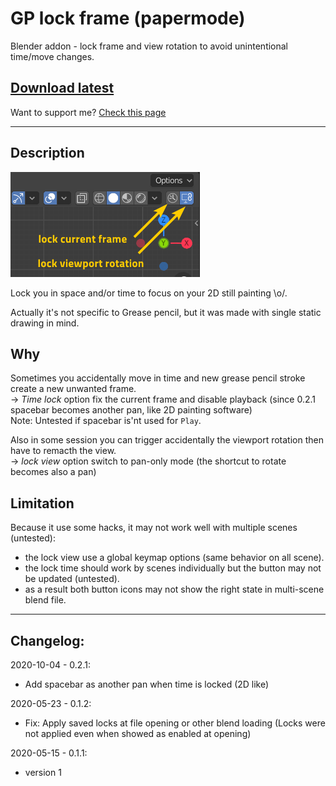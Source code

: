 # GP lock frame (papermode)
Blender addon - lock frame and view rotation to avoid unintentional time/move changes.

## [Download latest](https://github.com/Pullusb/GP_lock_frame/archive/master.zip)

Want to support me? [Check this page](http://www.samuelbernou.fr/donate)

---  

## Description

![lock frame](https://github.com/Pullusb/images_repo/raw/master/PAPERMOD_Lock_frame.png)

Lock you in space and/or time to focus on your 2D still painting \o/.  

Actually it's not specific to Grease pencil, but it was made with single static drawing in mind.

## Why

Sometimes you accidentally move in time and new grease pencil stroke create a new unwanted frame.  
-> *Time lock* option fix the current frame and disable playback (since 0.2.1 spacebar becomes another pan, like 2D painting software)  
Note: Untested if spacebar is'nt used for `Play`.

Also in some session you can trigger accidentally the viewport rotation then have to remacth the view.  
-> *lock view* option switch to pan-only mode (the shortcut to rotate becomes also a pan)

## Limitation

Because it use some hacks, it may not work well with multiple scenes (untested):
 - the lock view use a global keymap options (same behavior on all scene).
 - the lock time should work by scenes individually but the button may not be updated (untested).
 - as a result both button icons may not show the right state in multi-scene blend file.

---

## Changelog:

  2020-10-04 - 0.2.1:

  - Add spacebar as another pan when time is locked (2D like)

  2020-05-23 - 0.1.2:

  - Fix: Apply saved locks at file opening or other blend loading (Locks were not applied even when showed as enabled at opening)

  2020-05-15 - 0.1.1:

  - version 1